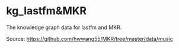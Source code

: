 # kg_lastfm&MKR

The knowledge graph data for lastfm and MKR.

Source: https://github.com/hwwang55/MKR/tree/master/data/music
